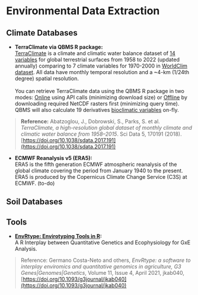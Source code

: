 # Environmental Data Extraction
## Climate Databases
* __TerraClimate via QBMS R package:__ <br/>
[TerraClimate](https://www.climatologylab.org/terraclimate.html) is a climate and climatic water balance dataset of [14 variables](https://www.climatologylab.org/terraclimate-variables.html) for global terrestrial surfaces from 1958 to 2022 (updated annually) comparing to 7 climate variables for 1970-2000 in [WorldClim dataset](https://www.worldclim.org/data/worldclim21.html). All data have monthly temporal resolution and a ~4-km (1/24th degree) spatial resolution.<br/><br/>
You can retrieve TerraClimate data using the QBMS R package in two modes: [Online](https://icarda-git.github.io/QBMS/articles/terraclimate_example.html) using API calls (minimizing download size) or [Offline]() by downloading required NetCDF rasters first (minimizing query time). QBMS will also calculate 19 derivatives [bioclimatic variables](https://www.worldclim.org/data/bioclim.html) on-fly.

>__Reference:__ Abatzoglou, J., Dobrowski, S., Parks, S. et al. _TerraClimate, a high-resolution global dataset of monthly climate and climatic water balance from 1958–2015_. Sci Data 5, 170191 (2018). [https://doi.org/10.1038/sdata.2017.191](https://doi.org/10.1038/sdata.2017.191)

* __ECMWF Reanalysis v5 (ERA5):__ <br/>
ERA5 is the fifth generation ECMWF atmospheric reanalysis of the global climate covering the period from January 1940 to the present. ERA5 is produced by the Copernicus Climate Change Service (C3S) at ECMWF. (to-do)

## Soil Databases

## Tools
* __[EnvRtype: Envirotyping Tools in R](https://github.com/allogamous/EnvRtype):__ <br/>
A R Interplay between Quantitative Genetics and Ecophysiology for GxE Analysis.

> Reference: Germano Costa-Neto and others, _EnvRtype: a software to interplay enviromics and quantitative genomics in agriculture, G3 Genes|Genomes|Genetics_, Volume 11, Issue 4, April 2021, jkab040, [https://doi.org/10.1093/g3journal/jkab040](https://doi.org/10.1093/g3journal/jkab040)
